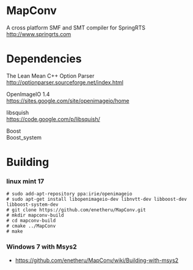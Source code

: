 MapConv
=======
A cross platform SMF and SMT compiler for SpringRTS http://www.springrts.com

Dependencies
============
The Lean Mean C++ Option Parser<br>
http://optionparser.sourceforge.net/index.html

OpenImageIO 1.4<br>
https://sites.google.com/site/openimageio/home<br>

libsquish<br>
https://code.google.com/p/libsquish/<br>

Boost<br>
Boost_system<br>

Building
========

### linux mint 17

    # sudo add-apt-repository ppa:irie/openimageio
    # sudo apt-get install libopenimageio-dev libnvtt-dev libboost-dev libboost-system-dev
    # git clone https://github.com/enetheru/MapConv.git
    # mkdir mapconv-build
    # cd mapconv-build
    # cmake ../MapConv
    # make
    
### Windows 7 with Msys2
 * https://github.com/enetheru/MapConv/wiki/Building-with-msys2
